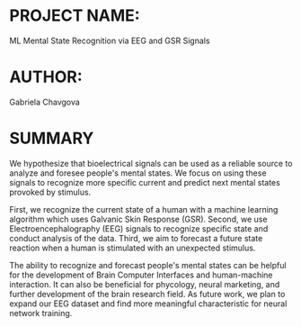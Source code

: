 # PROJECT NAME: 
ML Mental State Recognition via  EEG and GSR Signals
# AUTHOR: 
Gabriela Chavgova

# SUMMARY 
We hypothesize that bioelectrical signals can be used as a reliable source to analyze and foresee people's mental states. We focus on using these signals to recognize more specific current and predict next mental states provoked by stimulus. 


First, we recognize the current state of a human with a machine learning algorithm which uses Galvanic Skin Response (GSR). Second, we use Electroencephalography (EEG) signals to recognize specific state and conduct analysis of the data. Third, we aim to forecast a future state reaction when a human is stimulated with an unexpected stimulus. 


The ability to recognize and forecast people's mental states can be helpful for the development of Brain Computer Interfaces and human-machine interaction. It can also be beneficial for phycology, neural marketing, and further development of the brain research field. 
As future work, we plan to expand our EEG dataset and find more meaningful characteristic for neural network training.

